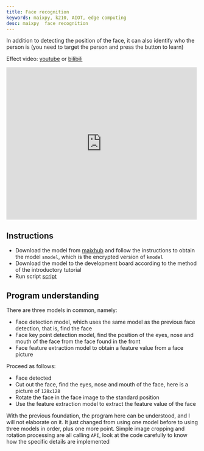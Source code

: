 ```yaml
---
title: Face recognition
keywords: maixpy, k210, AIOT, edge computing
desc: maixpy  face recognition
---
```



In addition to detecting the position of the face, it can also identify who the person is (you need to target the person and press the button to learn)

Effect video: [youtube](https://www.youtube.com/embed/hS_mcGptXeo) or [bilibili](https://www.bilibili.com/video/BV1bJ411Q7L6)

<iframe src="https://player.bilibili.com/player.html?aid=77466790&bvid=BV1bJ411Q7L6&cid=132521878&page=1" scrolling="no" border="0" frameborder="no" framespacing="0" allowfullscreen ="true" width=500 height=400> </iframe>

## Instructions


* Download the model from [maixhub](https://www.maixhub.com/index/index/detail/id/235.html) and follow the instructions to obtain the model `smodel`, which is the encrypted version of `kmodel`
* Download the model to the development board according to the method of the introductory tutorial
* Run script [script](https://github.com/sipeed/MaixPy-v1_scripts/blob/master/machine_vision/face_recognization/demo_face_recognization.py)


## Program understanding

There are three models in common, namely:
* Face detection model, which uses the same model as the previous face detection, that is, find the face
* Face key point detection model, find the position of the eyes, nose and mouth of the face from the face found in the front
* Face feature extraction model to obtain a feature value from a face picture

Proceed as follows:
* Face detected
* Cut out the face, find the eyes, nose and mouth of the face, here is a picture of `128x128`
* Rotate the face in the face image to the standard position
* Use the feature extraction model to extract the feature value of the face

With the previous foundation, the program here can be understood, and I will not elaborate on it. It just changed from using one model before to using three models in order, plus one more point. Simple image cropping and rotation processing are all calling `API`, look at the code carefully to know how the specific details are implemented
